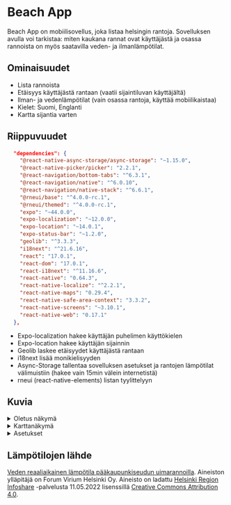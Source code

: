 # Beach App 
Beach App on mobiilisovellus, joka listaa helsingin rantoja. Sovelluksen avulla voi tarkistaa: miten kaukana rannat ovat käyttäjästä ja osassa rannoista on myös saatavilla veden- ja ilmanlämpötilat. 

## Ominaisuudet

- Lista rannoista
- Etäisyys käyttäjästä rantaan (vaatii sijaintiluvan käyttäjältä)
- Ilman- ja vedenlämpötilat (vain osassa rantoja, käyttää mobiilikaistaa)
- Kielet: Suomi, Englanti
- Kartta sijantia varten

## Riippuvuudet
```json
  "dependencies": {
    "@react-native-async-storage/async-storage": "~1.15.0",
    "@react-native-picker/picker": "2.2.1",
    "@react-navigation/bottom-tabs": "^6.3.1",
    "@react-navigation/native": "^6.0.10",
    "@react-navigation/native-stack": "^6.6.1",
    "@rneui/base": "^4.0.0-rc.1",
    "@rneui/themed": "^4.0.0-rc.1",
    "expo": "~44.0.0",
    "expo-localization": "~12.0.0",
    "expo-location": "~14.0.1",
    "expo-status-bar": "~1.2.0",
    "geolib": "^3.3.3",
    "i18next": "^21.6.16",
    "react": "17.0.1",
    "react-dom": "17.0.1",
    "react-i18next": "^11.16.6",
    "react-native": "0.64.3",
    "react-native-localize": "^2.2.1",
    "react-native-maps": "0.29.4",
    "react-native-safe-area-context": "3.3.2",
    "react-native-screens": "~3.10.1",
    "react-native-web": "0.17.1"
  },
  ```
- Expo-localization hakee käyttäjän puhelimen käyttökielen
- Expo-location hakee käyttäjän sijainnin
- Geolib laskee etäisyydet käyttäjästä rantaan
- i18next lisää monikielisyyden
- Async-Storage tallentaa sovelluksen asetukset ja rantojen lämpötilat välimuistiin (hakee vain 15min välein internetistä)
- rneui (react-native-elements) listan tyylittelyyn

## Kuvia

<details><summary>Oletus näkymä</summary>

![d](./screenshots/list.png)

</details>

<details><summary>Karttanäkymä</summary>

![kartta](./screenshots/map.png)

</details>

<details><summary>Asetukset</summary>

![asetukset](./screenshots/settings.png)

</details>


## Lämpötilojen lähde

 [Veden reaaliaikainen lämpötila pääkaupunkiseudun uimarannoilla](https://hri.fi/data/fi/dataset/veden-reaaliaikainen-lampotila-helsingin-uimarannoilla). Aineiston ylläpitäjä on Forum Virium Helsinki Oy. Aineisto on ladattu [Helsinki Region Infoshare](https://hri.fi/) -palvelusta 11.05.2022 lisenssillä [Creative Commons Attribution 4.0](https://creativecommons.org/licenses/by/4.0/).